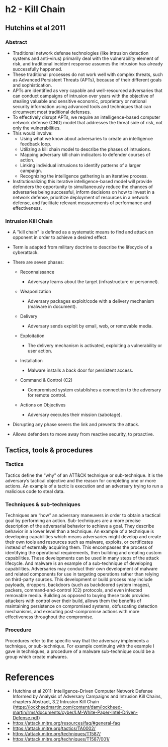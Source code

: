 # h2 - Kill Chain

## Hutchins et al 2011

### Abstract

- Traditional network defense technologies (like intrusion detection systems and anti-virus) primarily deal with the vulnerability element of risk, and traditional incident response assumes the intrusion has already successfully happened.
- These traditional processes do not work well with complex threats, such as Advanced Persistent Threats (APTs), because of their different goals and sophistication.
- APTs are identified as very capable and well-resourced adversaries that can conduct campaigns of intrusion over years with the objective of stealing valuable and sensitive economic, proprietary or national security information using advanced tools and techniques that can circumvent most traditional defenses.
- To effectively disrupt APTs, we require an intelligence-based computer network defense (CND) model that addresses the threat side of risk, not only the vulnerabilities.
- This would involve:
  - Using what we know about adversaries to create an intelligence feedback loop.
  - Utilizing a kill chain model to describe the phases of intrusions.
  - Mapping adversary kill chain indicators to defender courses of action.
  - Linking individual intrusions to identify patterns of a larger campaign.
  - Recognizing the intelligence gathering is an iterative process.
- Institutionalizing this iterative intelligence-based model will provide defenders the opportunity to simultaneously reduce the chances of adversaries being successful, inform decisions on how to invest in a network defense, prioritize deployment of resources in a network defense, and facilitate relevant measurements of performance and effectiveness.

### Intrusion Kill Chain

- A "kill chain" is defined as a systematic means to find and attack an opponent in order to achieve a desired effect.
- Term is adapted from military doctrine to describe the lifecycle of a cyberattack.
- There are seven phases:
  - Reconnaissance
    - Adversary learns about the target (infrastructure or personnel).
      
  - Weaponization
    - Adversary packages exploit/code with a delivery mechanism (malware in document).
      
  - Delivery
    - Adversary sends exploit by email, web, or removable media.
      
  - Exploitation
    - The delivery mechanism is activated, exploiting a vulnerability or user action.
      
  - Installation
    - Malware installs a back door for persistent access.
      
  - Command & Control (C2)
    - Compromised system establishes a connection to the adversary for remote control.
      
  - Actions on Objectives
    - Adversary executes their mission (sabotage).

- Disrupting any phase severs the link and prevents the attack.
- Allows defenders to move away from reactive security, to proactive.
 
## Tactics, tools & procedures

### Tactics
Tactics define the “why” of an ATT&CK technique or sub-technique. It is the adversary’s tactical objective and the reason for completing one or more actions. An example of a tactic is execution and an adversary trying to run a malicious code to steal data.

### Techniques & sub-techniques
Techniques are “how” an adversary maneuvers in order to obtain a tactical goal by performing an action. Sub-techniques are a more precise description of the adversarial behavior to achieve a goal. They describe behavior in a lower level than a technique. 
An example of a technique is developing capabilities which means adversaries might develop and create their own tools and resources such as malware, exploits, or certificates instead of externally acquiring them. This encompasses the process of identifying the operational requirements, then building and creating custom capabilities. 
These developments can be used in many steps of the attack lifecycle.
And malware is an example of a sub-technique of developing capabilities. 
Adversaries may conduct their own development of malware and related components for use in targeting operations rather than relying on third-party sources. 
This development or build process may include payloads, droppers, backdoors (such as backdoored system images), packers, command-and-control (C2) protocols, and even infected removable media. 
Building as opposed to buying these tools provides attackers with control over their build, allows them the benefits of maintaining persistence on compromised systems, obfuscating detection mechanisms, and executing post-compromise actions with more effectiveness throughout the compromise.

### Procedure
Procedures refer to the specific way that the adversary implements a technique, or sub-technique. 
For example continuing with the example I gave in techniques, a procedure of a malware sub-technique could be a group which create malwares.

# References
- Hutchins et al 2011: Intelligence-Driven Computer Network Defense Informed by Analysis of Adversary Campaigns and Intrusion Kill Chains, chapters Abstract, 3.2 Intrusion Kill Chain (https://lockheedmartin.com/content/dam/lockheed-martin/rms/documents/cyber/LM-White-Paper-Intel-Driven-Defense.pdf)
- https://attack.mitre.org/resources/faq/#general-faq
- https://attack.mitre.org/tactics/TA0002/
- https://attack.mitre.org/techniques/T1587/
- https://attack.mitre.org/techniques/T1587/001/
